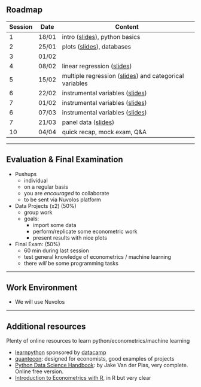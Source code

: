 

## Roadmap

| Session | Date               | Content                                                                                                                                               |
| ------- | ------------------ | ----------------------------------------------------------------------------------------------------------------------------------------------------- |
| 1       | 18/01              | intro ([slides](https://www.mosphere.fr/dbe/)), python basics                                                                                         |
| 2       | 25/01              | plots ([slides](https://www.mosphere.fr/dbe/session_2/)),  databases                                                                                  |
| 3       | 01/02              |                                                                                                                                                       |
| 4       | 08/02              | linear regression ([slides](https://www.mosphere.fr/dbe/session_4))                                                                                   |
| 5       | 15/02              | multiple regression ([slides](https://www.mosphere.fr/dbe/session_5)) and categorical variables                                                       |
| 6       | 22/02              | instrumental variables  ([slides](https://www.mosphere.fr/dbe/session_6))                                                                             |
| 7       | 01/02              | instrumental variables  ([slides](https://www.mosphere.fr/dbe/session_6))                                                                             |
| 6       | 07/03              | instrumental variables  ([slides](https://www.mosphere.fr/dbe/session_6))                                                                             |
| 7       | 21/03              | panel data ([slides](https://www.mosphere.fr/dbe/session_7))                                                                                          |
| 10      | 04/04              | quick recap, mock exam, Q&A                                                                                                                           |

---

## Evaluation & Final Examination

- Pushups
  - individual
  - on a regular basis
  - you are *encouraged* to collaborate
  - to be sent via Nuvolos platform
- Data Projects (x2) (50%)
  - group work
  - goals:
    - import some data
    - perform/replicate some econometric work
    - present results with nice plots
- Final Exam: (50%)
  - 60 min during last session
  - test general knowledge of econometrics / machine learning
  - there *will* be some programming tasks

---

## Work Environment

- We will use Nuvolos


---

## Additional resources

Plenty of online resources to learn python/econometrics/machine learning

- [learnpython](learnpython.org) sponsored by [datacamp](https://www.datacamp.com/)
- [quantecon](https://datascience.quantecon.org/): designed for economists, good examples of projects
- [Python Data Science Handbook](https://jakevdp.github.io/PythonDataScienceHandbook/): by Jake Van der Plas, very complete. Online free version.
- [Introduction to Econometrics with R](https://scpoecon.github.io/ScPoEconometrics/), in R but very clear
